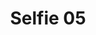 ---
title: Selfie 05
image: /uploads/selfies/softcom-software-developer-lagos.jpg
image_description: African woman in technology
---